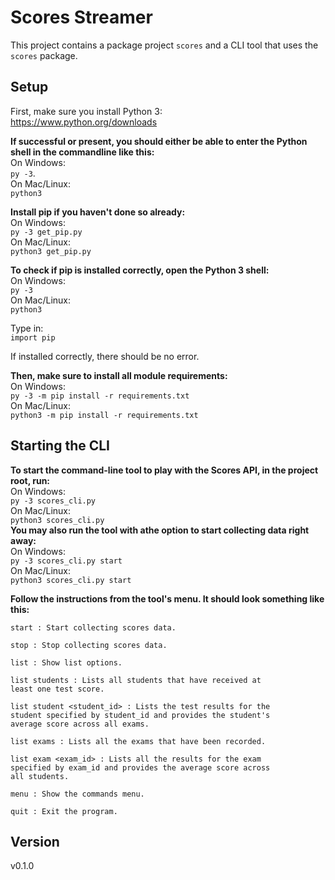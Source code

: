 # Scores Streamer
This project contains a package project `scores` and a CLI tool that uses the `scores` package.

## Setup
First, make sure you install Python 3:  
    https://www.python.org/downloads  

**If successful or present, you should either be able to enter the Python shell in the commandline like this:**  
    On Windows:  
        `py -3`.  
    On Mac/Linux:  
        `python3`  

**Install pip if you haven't done so already:**  
    On Windows:  
        `py -3 get_pip.py`  
    On Mac/Linux:\
        `python3 get_pip.py`  

**To check if pip is installed correctly, open the Python 3 shell:**  
    On Windows:  
        `py -3`  
    On Mac/Linux:  
        `python3`  

Type in:  
    `import pip`  

If installed correctly, there should be no error.  

**Then, make sure to install all module requirements:**  
    On Windows:  
        `py -3 -m pip install -r requirements.txt`  
    On Mac/Linux:  
        `python3 -m pip install -r requirements.txt`  

## Starting the CLI
**To start the command-line tool to play with the Scores API, in the project root, run:**  
    On Windows:  
        `py -3 scores_cli.py`  
    On Mac/Linux:  
        `python3 scores_cli.py`  
**You may also run the tool with athe option to start collecting data right away:**  
    On Windows:  
        `py -3 scores_cli.py start`  
    On Mac/Linux:  
        `python3 scores_cli.py start`

**Follow the instructions from the tool's menu. It should look something like this:**  
```
start : Start collecting scores data.

stop : Stop collecting scores data.  

list : Show list options.

list students : Lists all students that have received at 
least one test score.  

list student <student_id> : Lists the test results for the
student specified by student_id and provides the student's 
average score across all exams.  

list exams : Lists all the exams that have been recorded.  

list exam <exam_id> : Lists all the results for the exam 
specified by exam_id and provides the average score across 
all students.  

menu : Show the commands menu.  

quit : Exit the program.  
```

## Version
v0.1.0